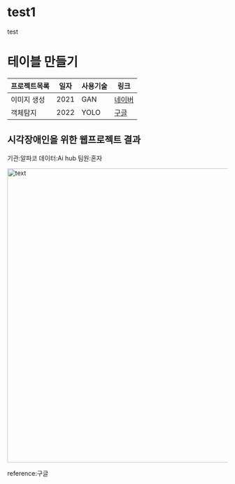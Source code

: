  # test1
 test

 # 테이블 만들기

프로젝트목록 | 일자 | 사용기술 | 링크
------------|------|-------|-----|
이미지 생성 | 2021 | GAN | [네이버](https://www.naver.com/)
객체탐지 | 2022 | YOLO | [구글](https://www.google.com)




시각장애인을 위한 웹프로젝트 결과
---
기관:알파코
데이터:Ai hub
팀원:혼자

<img width="672" alt="text" src="https://github.com/alfana1/test1/assets/130722743/4b80adaa-4e8a-4f3a-afda-52167d9a5133">

reference:구글
